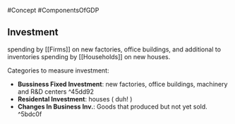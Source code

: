 #Concept 
#ComponentsOfGDP 

## Investment
spending by [[Firms]] on new factories, office buildings, and additional to inventories
spending by [[Households]] on new houses.

Categories to measure investment:
- **Bussiness Fixed Investment**: new factories, office buildings, machinery and R&D centers ^45dd92
- **Residental Investment**: houses ( duh! )
- **Changes In Business Inv.**: Goods that produced but not yet sold. ^5bdc0f